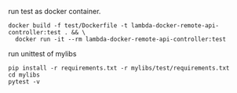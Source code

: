 

run test as docker container.

```
docker build -f test/Dockerfile -t lambda-docker-remote-api-controller:test . && \
  docker run -it --rm lambda-docker-remote-api-controller:test
```

run unittest of mylibs

```
pip install -r requirements.txt -r mylibs/test/requirements.txt
cd mylibs
pytest -v
```
